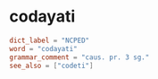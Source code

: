 # codayati

``` toml
dict_label = "NCPED"
word = "codayati"
grammar_comment = "caus. pr. 3 sg."
see_also = ["codeti"]
```

